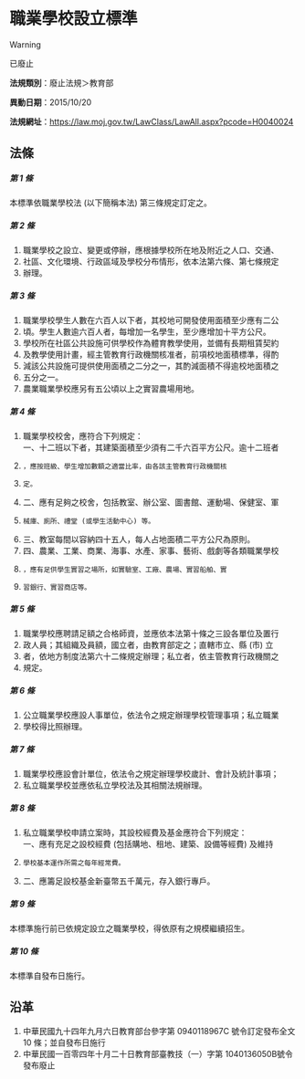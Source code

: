 # 職業學校設立標準
> [!WARNING]
> 已廢止

**法規類別**：廢止法規＞教育部

**異動日期**：2015/10/20  

**法規網址**：https://law.moj.gov.tw/LawClass/LawAll.aspx?pcode=H0040024



## 法條
##### 第 1 條
本標準依職業學校法 (以下簡稱本法) 第三條規定訂定之。

##### 第 2 條
1. 職業學校之設立、變更或停辦，應根據學校所在地及附近之人口、交通、
1. 社區、文化環境、行政區域及學校分布情形，依本法第六條、第七條規定
1. 辦理。

##### 第 3 條
1. 職業學校學生人數在六百人以下者，其校地可開發使用面積至少應有二公
1. 頃。學生人數逾六百人者，每增加一名學生，至少應增加十平方公尺。
1. 學校所在社區公共設施可供學校作為體育教學使用，並備有長期租賃契約
1. 及教學使用計畫，經主管教育行政機關核准者，前項校地面積標準，得酌
1. 減該公共設施可提供使用面積之二分之一，其酌減面積不得逾校地面積之
1. 五分之一。
1. 農業職業學校應另有五公頃以上之實習農場用地。

##### 第 4 條
1. 職業學校校舍，應符合下列規定：  
一、十二班以下者，其建築面積至少須有二千六百平方公尺。逾十二班者
1.     ，應按班級、學生增加數額之適當比率，由各該主管教育行政機關核
1.     定。
1. 二、應有足夠之校舍，包括教室、辦公室、圖書館、運動場、保健室、軍
1.     械庫、廁所、禮堂 (或學生活動中心) 等。
1. 三、教室每間以容納四十五人，每人占地面積二平方公尺為原則。
1. 四、農業、工業、商業、海事、水產、家事、藝術、戲劇等各類職業學校
1.     ，應有足供學生實習之場所，如實驗室、工廠、農場、實習船舶、實
1.     習銀行、實習商店等。

##### 第 5 條
1. 職業學校應聘請足額之合格師資，並應依本法第十條之三設各單位及置行
1. 政人員；其組織及員額，國立者，由教育部定之；直轄市立、縣 (市) 立
1. 者，依地方制度法第六十二條規定辦理；私立者，依主管教育行政機關之
1. 規定。

##### 第 6 條
1. 公立職業學校應設人事單位，依法令之規定辦理學校管理事項；私立職業
1. 學校得比照辦理。

##### 第 7 條
1. 職業學校應設會計單位，依法令之規定辦理學校歲計、會計及統計事項；
1. 私立職業學校並應依私立學校法及其相關法規辦理。

##### 第 8 條
1. 私立職業學校申請立案時，其設校經費及基金應符合下列規定：  
一、應有充足之設校經費 (包括購地、租地、建築、設備等經費) 及維持
1.     學校基本運作所需之每年經常費。
1. 二、應籌足設校基金新臺幣五千萬元，存入銀行專戶。

##### 第 9 條
本標準施行前已依規定設立之職業學校，得依原有之規模繼續招生。

##### 第 10 條
本標準自發布日施行。

## 沿革
1. 中華民國九十四年九月六日教育部台參字第 0940118967C  號令訂定發布全文 10 條；並自發布日施行
1. 中華民國一百零四年十月二十日教育部臺教技（一）字第 1040136050B號令發布廢止
